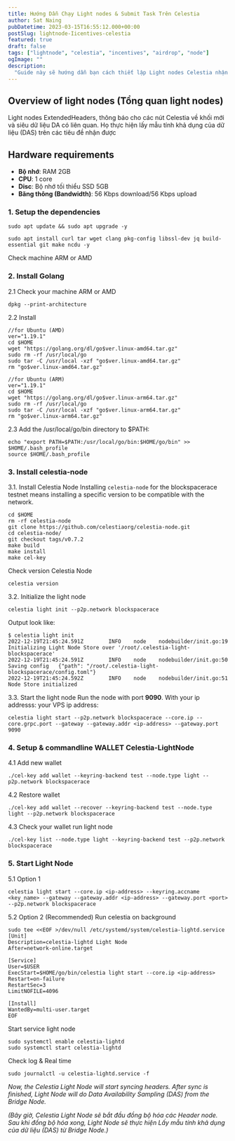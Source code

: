 ```yaml
---
title: Hướng Dẫn Chạy Light nodes & Submit Task Trên Celestia
author: Sat Naing
pubDatetime: 2023-03-15T16:55:12.000+00:00
postSlug: lightnode-Iicentives-celestia
featured: true
draft: false
tags: ["lightnode", "celestia", "incentives", "airdrop", "node"]
ogImage: ""
description:
  "Guide này sẽ hướng dẫn bạn cách thiết lập Light nodes Celestia nhận reward từ phần thưởng khuyến khích của celestia"
---
```


## Overview of light nodes (Tổng quan light nodes)

Light nodes ExtendedHeaders, thông báo cho các nút Celestia về khối mới và siêu dữ liệu DA có liên quan.
Họ thực hiện lấy mẫu tính khả dụng của dữ liệu (DAS) trên các tiêu đề nhận được

## Hardware requirements

- <strong>Bộ nhớ</strong>: RAM 2GB
- <strong>CPU</strong>: 1 core
- <strong>Disc</strong>: Bộ nhớ tối thiểu SSD 5GB
- <strong>Băng thông (Bandwidth)</strong>: 56 Kbps download/56 Kbps upload

### 1. Setup the dependencies

```
sudo apt update && sudo apt upgrade -y 
```
```
sudo apt install curl tar wget clang pkg-config libssl-dev jq build-essential git make ncdu -y
```

Check machine ARM or AMD

### 2. Install Golang

2.1 Check your machine ARM or AMD
```
dpkg --print-architecture
```

2.2 Install
```
//for Ubuntu (AMD)
ver="1.19.1" 
cd $HOME 
wget "https://golang.org/dl/go$ver.linux-amd64.tar.gz" 
sudo rm -rf /usr/local/go 
sudo tar -C /usr/local -xzf "go$ver.linux-amd64.tar.gz" 
rm "go$ver.linux-amd64.tar.gz" 
```

```
//for Ubuntu (ARM)
ver="1.19.1" 
cd $HOME 
wget "https://golang.org/dl/go$ver.linux-arm64.tar.gz" 
sudo rm -rf /usr/local/go 
sudo tar -C /usr/local -xzf "go$ver.linux-arm64.tar.gz" 
rm "go$ver.linux-arm64.tar.gz" 
```

2.3 Add the /usr/local/go/bin directory to $PATH:

```
echo "export PATH=$PATH:/usr/local/go/bin:$HOME/go/bin" >> $HOME/.bash_profile
source $HOME/.bash_profile
```

### 3. Install celestia-node
3.1. Install Celestia Node
Installing <code>celestia-node</code> for the blockspacerace testnet means installing a specific version to be compatible with the network.

```
cd $HOME 
rm -rf celestia-node 
git clone https://github.com/celestiaorg/celestia-node.git 
cd celestia-node/ 
git checkout tags/v0.7.2 
make build 
make install 
make cel-key 
```

Check version Celestia Node
```
celestia version 
```

3.2. Initialize the light node
```
celestia light init --p2p.network blockspacerace

```
Output look like: 

```
$ celestia light init
2022-12-19T21:45:24.591Z        INFO    node    nodebuilder/init.go:19  Initializing Light Node Store over '/root/.celestia-light-blockspacerace'
2022-12-19T21:45:24.591Z        INFO    node    nodebuilder/init.go:50  Saving config   {"path": "/root/.celestia-light-blockspacerace/config.toml"}
2022-12-19T21:45:24.592Z        INFO    node    nodebuilder/init.go:51  Node Store initialized
```

3.3. Start the light node
Run the node with port <strong>9090</strong>. With your ip addresss: your VPS ip address:
```
celestia light start --p2p.network blockspacerace --core.ip --core.grpc.port --gateway --gateway.addr <ip-address> --gateway.port 9090
```

### 4. Setup & commandline WALLET Celestia-LightNode

4.1 Add new wallet
```
./cel-key add wallet --keyring-backend test --node.type light --p2p.network blockspacerace
```
4.2 Restore wallet
```
./cel-key add wallet --recover --keyring-backend test --node.type light --p2p.network blockspacerace
```
4.3 Check your wallet run light node
```
./cel-key list --node.type light --keyring-backend test --p2p.network blockspacerace

```

### 5. Start Light Node

5.1 Option 1 
```
celestia light start --core.ip <ip-address> --keyring.accname <key_name> --gateway --gateway.addr <ip-address> --gateway.port <port> --p2p.network blockspacerace
```
5.2 Option 2 (Recommended)
Run celestia on background
```
sudo tee <<EOF >/dev/null /etc/systemd/system/celestia-lightd.service
[Unit]
Description=celestia-lightd Light Node
After=network-online.target

[Service]
User=$USER
ExecStart=$HOME/go/bin/celestia light start --core.ip <ip-address>
Restart=on-failure
RestartSec=3
LimitNOFILE=4096

[Install]
WantedBy=multi-user.target
EOF
```

Start service light node
```
sudo systemctl enable celestia-lightd
sudo systemctl start celestia-lightd
```
Check log & Real time
```
sudo journalctl -u celestia-lightd.service -f
```

*Now, the Celestia Light Node will start syncing headers. After sync is finished, Light Node will do Data Availability Sampling (DAS) from the Bridge Node.*

*(Bây giờ, Celestia Light Node sẽ bắt đầu đồng bộ hóa các Header node. Sau khi đồng bộ hóa xong, Light Node sẽ thực hiện Lấy mẫu tính khả dụng của dữ liệu (DAS) từ Bridge Node.)*
